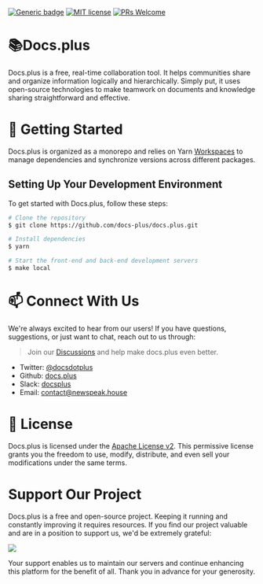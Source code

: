[![Generic badge](https://img.shields.io/badge/version-2.0.0-green.svg)](https://docs.plus)
[![MIT license](https://img.shields.io/badge/License-Apache-blue.svg)](http://www.apache.org/licenses/LICENSE-2.0.html)
[![PRs Welcome](https://img.shields.io/badge/PRs-welcome-green.svg)](https://github.com/docs-plus/docs.plus/pulls)

# 📚Docs.plus

Docs.plus is a free, real-time collaboration tool. It helps communities share and organize information logically and hierarchically. Simply put, it uses open-source technologies to make teamwork on documents and knowledge sharing straightforward and effective.


# 🚀 Getting Started

Docs.plus is organized as a monorepo and relies on Yarn [Workspaces](<https://yarnpkg.com/features/workspaces/#gatsby-focus-wrapper>) to manage dependencies and synchronize versions across different packages.

## Setting Up Your Development Environment
To get started with Docs.plus, follow these steps:

```bash
# Clone the repository
$ git clone https://github.com/docs-plus/docs.plus.git

# Install dependencies
$ yarn

# Start the front-end and back-end development servers
$ make local
```

# 📫 Connect With Us

We're always excited to hear from our users! If you have questions, suggestions, or just want to chat, reach out to us through:

> Join our [Discussions](https://github.com/docs-plus/docs.plus/discussions) and help make docs.plus even better.


- Twitter: [@docsdotplus](https://twitter.com/docsdotplus)
- Github: [docs.plus](https://github.com/nwspk/docs.plus)
- Slack: [docsplus](docsplus.slack.com)
- Email: [contact@newspeak.house](mailto:contact@newspeak.house)

# 📜 License
Docs.plus is licensed under the [Apache License v2](http://www.apache.org/licenses/LICENSE-2.0.html). This permissive license grants you the freedom to use, modify, distribute, and even sell your modifications under the same terms.

# Support Our Project
Docs.plus is a free and open-source project. Keeping it running and constantly improving it requires resources. If you find our project valuable and are in a position to support us, we'd be extremely grateful:

<a href="https://patreon.com/docsplus"><img src="https://img.shields.io/endpoint.svg?url=https%3A%2F%2Fshieldsio-patreon.vercel.app%2Fapi%3Fusername%3Ddocsplus%26type%3Dpatrons&style=for-the-badge" /> </a>

Your support enables us to maintain our servers and continue enhancing this platform for the benefit of all. Thank you in advance for your generosity.

